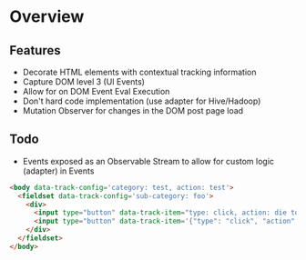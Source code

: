 # Overview

## Features

- Decorate HTML elements with contextual tracking information
- Capture DOM level 3 (UI Events)
- Allow for on DOM Event Eval Execution
- Don't hard code implementation (use adapter for Hive/Hadoop)
- Mutation Observer for changes in the DOM post page load

## Todo
- Events exposed as an Observable Stream to allow for custom logic (adapter) in Events


```html
<body data-track-config='category: test, action: test'>
  <fieldset data-track-config='sub-category: foo'>
    <div>
      <input type="button" data-track-item="type: click, action: die to bees, prop1: {this.innerHTML}, prop2: {"window", username}></input>
      <input type="button" data-track-item='{"type": "click", "action": "die to bees", "prop1": "innerHTML", "prop2": "{window, username}"}'></input>
    </div>
  </fieldset>
</body>
```
